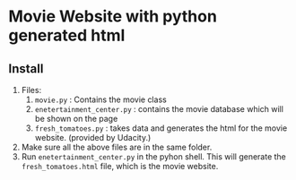 # Movie Website with python generated html

## Install
1. Files:
    1. `movie.py` : Contains the movie class
    2. `enetertainment_center.py` : contains the movie database which will be shown on the page
    3. `fresh_tomatoes.py` : takes data and generates the html for the movie website. (provided by Udacity.)
2. Make sure all the above files are in the same folder. 
3. Run `enetertainment_center.py` in the pyhon shell. This will generate the `fresh_tomatoes.html` file, which is the movie website.
